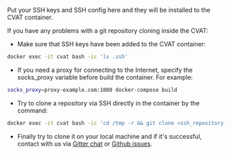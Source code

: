Put your SSH keys and SSH config here and they will be installed to the CVAT container.

If you have any problems with a git repository cloning inside the CVAT:
  * Make sure that SSH keys have been added to the CVAT container:

```bash
docker exec -it cvat bash -ic 'ls .ssh'
```

  * If you need a proxy for connecting to the Internet, specify the socks_proxy variable before build the container. For example:

```bash
socks_proxy=proxy-example.com:1080 docker-compose build
```

  * Try to clone a repository via SSH directly in the container by the command:

```bash
docker exec -it cvat bash -ic 'cd /tmp -r && git clone <ssh_repository_url>'
```

  * Finally try to clone it on your local machine and if it's successful, contact with us via [Gitter chat](https://gitter.im/opencv-cvat) or [Github issues](https://github.com/opencv/cvat/issues).
